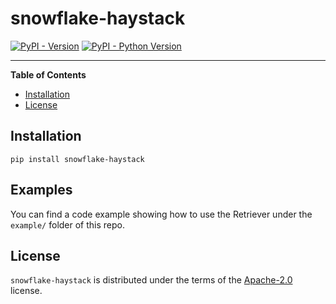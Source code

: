 # snowflake-haystack

[![PyPI - Version](https://img.shields.io/pypi/v/snowflake-haystack.svg)](https://pypi.org/project/snowflake-haystack)
[![PyPI - Python Version](https://img.shields.io/pypi/pyversions/snowflake-haystack.svg)](https://pypi.org/project/snowflake-haystack)

-----

**Table of Contents**

- [Installation](#installation)
- [License](#license)

## Installation

```console
pip install snowflake-haystack
```
## Examples
You can find a code example showing how to use the Retriever under the `example/` folder of this repo.

## License

`snowflake-haystack` is distributed under the terms of the [Apache-2.0](https://spdx.org/licenses/Apache-2.0.html) license.